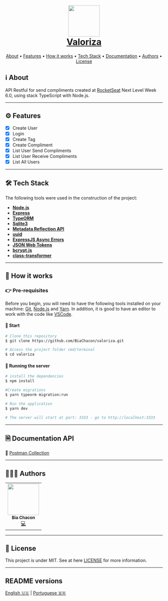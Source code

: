 <h1 align="center" style="color:#0091EA; font-weight:bold;">
     <img 
    src="https://user-images.githubusercontent.com/42190754/123525459-3874e700-d6a7-11eb-81e4-107f59460cf1.png"
    float="center"
    width="100" height="100"
    />
    <br/>
  <a href="#"> Valoriza </a>
</h1>

<p align="center">
 <a href="#ℹ%EF%B8%8F-about">About</a> •
 <a href="#%EF%B8%8F-features">Features</a> •
 <a href="#-how-it-works">How it works</a> •
 <a href="#-tech-stack">Tech Stack</a> •
 <a href="#-documentation-API">Documentation</a> •
 <a href="#-authors">Authors</a> •
 <a href="#-license">License</a>
</p>

## ℹ️ About

API Restful for send compliments created at [RocketSeat](https://rocketseat.com.br/) Next Level Week 6.0, using stack TypeScript with Node.js.

---

## ⚙️ Features

- [x] Create User
- [x] Login
- [x] Create Tag
- [x] Create Compliment
- [x] List User Send Compliments
- [x] List User Receive Compliments
- [x] List All Users

---

## 🛠 Tech Stack

The following tools were used in the construction of the project:

- **[Node.js](https://nodejs.org/en/)**
- **[Express](https://expressjs.com/)**
- **[TypeORM](https://www.npmjs.com/package/typeorm)**
- **[Sqlite3](https://www.npmjs.com/package/sqlite3)**
- **[Metadata Reflection API](https://www.npmjs.com/package/reflect-metadata)**
- **[uuid](https://www.npmjs.com/package/uuid)**
- **[ExpressJS Async Errors](https://www.npmjs.com/package/express-async-errors)**
- **[JSON Web Tokens](https://www.npmjs.com/package/jsonwebtoken)**
- **[bcrypt.js](https://www.npmjs.com/package/bcryptjs)**
- **[class-transformer](https://www.npmjs.com/package/class-transformer)**

---

## 🚀 How it works

### 👉 Pre-requisites

Before you begin, you will need to have the following tools installed on your machine: [Git](https://git-scm.com), [Node.js](https://nodejs.org/en/) and [Yarn](https://yarnpkg.com/). In addition, it is good to have an editor to work with the code like [VSCode](https://code.visualstudio.com/).

#### 🏁 Start

```bash
# Clone this repository
$ git clone https://github.com/BiaChacon/valoriza.git

# Access the project folder cmd/terminal
$ cd valoriza
```

#### 🎲 Running the server

```bash
# install the dependencies
$ npm install

#Create migrations
$ yarn typeorm migration:run

# Run the application
$ yarn dev

# The server will start at port: 3333 - go to http://localhost:3333

```

---

## 🗎 Documentation API

🚀 [Postman Collection](https://github.com/BiaChacon/valoriza/blob/master/postman_collection.json)

</details>

---

## 👩🏽‍💻 Authors

<table>
  <tr>
    <td align="center"><a href="https://github.com/biachacon"><img src="https://avatars1.githubusercontent.com/u/42190754?s=460&u=a5cbe42a4868b2bac9615226044b9cec15cee418&v=4" width="100px;" alt=""/><br /><sub><b>Bia Chacon</b></sub></a><br /><a href="https://github.com/BiaChacon/valoriza" title="Code">💻</a></td>
  <tr>
</table>

---

## 📝 License

This project is under MIT. See at here [LICENSE](https://github.com/BiaChacon/valoriza/blob/main/LICENSE) for more information.

---

## README versions

[English 🇺🇸](./README.md) | [Portuguese 🇧🇷](./README.pt-br.md)
